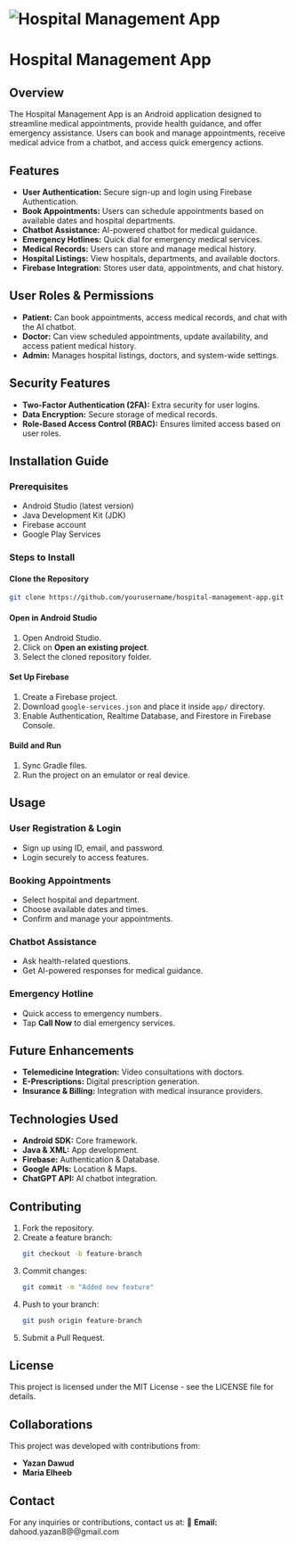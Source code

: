 # ![Hospital Management App]([Screen_Recording_20250304_012048_hospitals-ezgif.com-optimize.gif])

# Hospital Management App

## Overview

The Hospital Management App is an Android application designed to streamline medical appointments, provide health guidance, and offer emergency assistance. Users can book and manage appointments, receive medical advice from a chatbot, and access quick emergency actions.

## Features

- **User Authentication:** Secure sign-up and login using Firebase Authentication.
- **Book Appointments:** Users can schedule appointments based on available dates and hospital departments.
- **Chatbot Assistance:** AI-powered chatbot for medical guidance.
- **Emergency Hotlines:** Quick dial for emergency medical services.
- **Medical Records:** Users can store and manage medical history.
- **Hospital Listings:** View hospitals, departments, and available doctors.
- **Firebase Integration:** Stores user data, appointments, and chat history.

## User Roles & Permissions

- **Patient:** Can book appointments, access medical records, and chat with the AI chatbot.
- **Doctor:** Can view scheduled appointments, update availability, and access patient medical history.
- **Admin:** Manages hospital listings, doctors, and system-wide settings.

## Security Features

- **Two-Factor Authentication (2FA):** Extra security for user logins.
- **Data Encryption:** Secure storage of medical records.
- **Role-Based Access Control (RBAC):** Ensures limited access based on user roles.

## Installation Guide

### Prerequisites

- Android Studio (latest version)
- Java Development Kit (JDK)
- Firebase account
- Google Play Services

### Steps to Install

#### Clone the Repository
```sh
git clone https://github.com/yourusername/hospital-management-app.git
```

#### Open in Android Studio
1. Open Android Studio.
2. Click on **Open an existing project**.
3. Select the cloned repository folder.

#### Set Up Firebase
1. Create a Firebase project.
2. Download `google-services.json` and place it inside `app/` directory.
3. Enable Authentication, Realtime Database, and Firestore in Firebase Console.

#### Build and Run
1. Sync Gradle files.
2. Run the project on an emulator or real device.

## Usage

### User Registration & Login
- Sign up using ID, email, and password.
- Login securely to access features.

### Booking Appointments
- Select hospital and department.
- Choose available dates and times.
- Confirm and manage your appointments.

### Chatbot Assistance
- Ask health-related questions.
- Get AI-powered responses for medical guidance.

### Emergency Hotline
- Quick access to emergency numbers.
- Tap **Call Now** to dial emergency services.

## Future Enhancements

- **Telemedicine Integration:** Video consultations with doctors.
- **E-Prescriptions:** Digital prescription generation.
- **Insurance & Billing:** Integration with medical insurance providers.

## Technologies Used

- **Android SDK:** Core framework.
- **Java & XML:** App development.
- **Firebase:** Authentication & Database.
- **Google APIs:** Location & Maps.
- **ChatGPT API:** AI chatbot integration.

## Contributing

1. Fork the repository.
2. Create a feature branch:
   ```sh
   git checkout -b feature-branch
   ```
3. Commit changes:
   ```sh
   git commit -m "Added new feature"
   ```
4. Push to your branch:
   ```sh
   git push origin feature-branch
   ```
5. Submit a Pull Request.

## License

This project is licensed under the MIT License - see the LICENSE file for details.

## Collaborations

This project was developed with contributions from:
- **Yazan Dawud**
- **Maria Elheeb**

## Contact

For any inquiries or contributions, contact us at:
📧 **Email:** dahood.yazan8@@gmail.com
